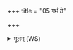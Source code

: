 +++
title = "05 गर्भं ते"

+++
<details><summary>मूलम् (WS)</summary>

गर्भं ते राजा वरुणो गर्भं देवो बृहस्पतिः ।  
गर्भं त इन्द्रश्चाग्निश्च गर्भं धाता दधातु ते ॥ ५ ॥
</details>